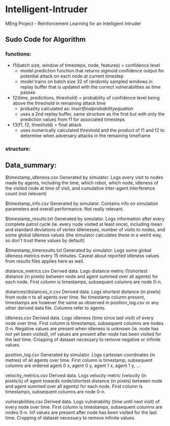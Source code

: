 # Intelligent-Intruder
MEng Project - Reinforcement Learning for an Intelligent Intruder


## Sudo Code for Algorithm


### functions:
- f1(batch size, window of timesteps, node, features) = confidence level
	- model prediction function that returns sigmoid confidence output for potential attack on each node at current timestep
	- model trains on batch size 32 of randomly sampled windows in replay buffer that is updated with the correct vulnerabilities as time passes
- f2(time, predictions, threshold) = probability of confidence level being above the threshold in remaining attack time
	- probaility calculated as: $insert final probability equation$
	- uses a 2nd replay buffer, same structure as the first but with only the prediction values from f1 for associated timesteps
- f3(f1, f2, threshold) = final attack
	- uses numerically calculated threshold and the product of f1 and f2 to determine when adversary attacks in the remaining timeframe

### structure:


## Data_summary:

$timestamp_idleness.csv
	Generated by simulator. Logs every visit to nodes made by agents, including the time, which robot, which node, idleness of the visited node at time of visit, and cumulative inter-agent interference count (not relevant)
	
$timestamp_info.csv
	Generated by simulator. Contains info on simulation parameters and overall performance. Not really relevant.

$timestamp_results.txt
	Generated by simulator. Logs information after every complete patrol cycle (ie. every node visited at least once), including mean and standard deviations of vertex idlenesses, number of visits to nodes, and some global idleness values (the simulator calculates these in a weird way, so don't trust these values by default)

$timestamp_timeresults.txt
	Generated by simulator. Logs some global idleness metrics every 15 minutes. Caveat about reported idleness values from results files applies here as well.

distance_metrics.csv
	Derived data. Logs distance metric (1/shortest distance (in pixels) between node and agent summed over all agents) for each node. First column is timestamps, subsequent columns are node 0-n. 

distances/distances_n.csv
	Derived data. Logs shortest distance (in pixels) from node n to all agents over time. No timestamp column present, timestamps are however the same as observed in position_log.csv or any other derived data file. Columns refer to agents.

idleness.csv
	Derived data. Logs idleness (time since last visit) of every node over time. First column is timestamps, subsequent columns are nodes 0-n. Negative values are present when idleness is unknown (ie. node has not yet been visited), inf values are present after node has been visited for the last time. Cropping of dataset necessary to remove negative or infinite values.

position_log.csv
	Generated by simulator. Logs cartesian coordinates (in metres) of all agents over time. First column is timestamp, subsequent columns are ordered agent 0 x, agent 0 y, agent 1 x, agent 1 y, ...
	 
velocity_metrics.csv
	Derived data. Logs velocity metric (velocity (in pixels/s) of agent towards node/shortest distance (in pixels) between node and agent summed over all agents) for each node. First column is timestamps, subsequent columns are node 0-n. 

vulnerabilities.csv
	Derived data. Logs vulnerability (time until next visit) of every node over time. First column is timestamps, subsequent columns are nodes 0-n. Inf values are present after node has been visited for the last time. Cropping of dataset necessary to remove infinite values.

